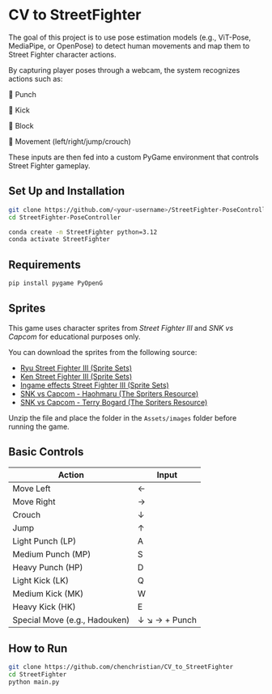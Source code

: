 # CV to StreetFighter

The goal of this project is to use pose estimation models (e.g., ViT-Pose, MediaPipe, or OpenPose) to detect human movements and map them to Street Fighter character actions.
 
By capturing player poses through a webcam, the system recognizes actions such as:

👊 Punch

🦶 Kick

🙅 Block

🕺 Movement (left/right/jump/crouch)

These inputs are then fed into a custom PyGame environment that controls Street Fighter gameplay.

## Set Up and Installation
```bash
git clone https://github.com/<your-username>/StreetFighter-PoseController.git
cd StreetFighter-PoseController

conda create -n StreetFighter python=3.12
conda activate StreetFighter
```

## Requirements
```bash
pip install pygame PyOpenG
```
## Sprites

This game uses character sprites from *Street Fighter III* and *SNK vs Capcom* for educational purposes only.

You can download the sprites from the following source:

- [Ryu Street Fighter III (Sprite Sets)](https://www.nowak.ca/zweifuss/all/02_Ryu.zip)
- [Ken Street Fighter III (Sprite Sets)](https://www.nowak.ca/zweifuss/all/11_Ken.zip)
- [Ingame effects Street Fighter III (Sprite Sets)](https://www.justnopoint.com/zweifuss/all/22_Ingame%20Effects.zip)
- [SNK vs Capcom - Haohmaru (The Spriters Resource)](https://www.spriters-resource.com/download/42408/)
- [SNK vs Capcom - Terry Bogard (The Spriters Resource)](https://www.spriters-resource.com/download/42433/)

Unzip the file and place the folder in the `Assets/images` folder before running the game.

## Basic Controls

| Action              | Input                    |
|---------------------|--------------------------|
| Move Left           | ←                        |
| Move Right          | →                        |
| Crouch              | ↓                        |
| Jump                | ↑                        |
| Light Punch (LP)    | A                        |
| Medium Punch (MP)   | S                        |
| Heavy Punch (HP)    | D                        |
| Light Kick (LK)     | Q                        |
| Medium Kick (MK)    | W                        |
| Heavy Kick (HK)     | E                        |
| Special Move (e.g., Hadouken) | ↓ ↘ → + Punch |

## How to Run

```bash
git clone https://github.com/chenchristian/CV_to_StreetFighter
cd StreetFighter
python main.py
